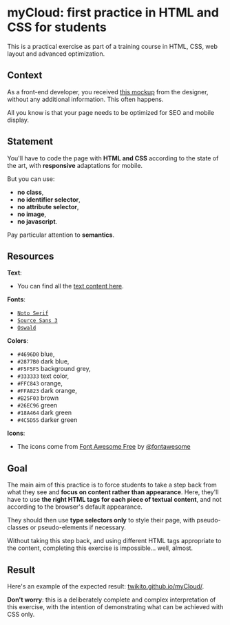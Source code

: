 # myCloud: first practice in HTML and CSS for students

This is a practical exercise as part of a training course in HTML, CSS, web layout and advanced optimization.

## Context

As a front-end developer, you received [this mockup](https://cdn.jsdelivr.net/gh/Twikito/myCloud/mockup.png) from the designer, without any additional information. This often happens.

All you know is that your page needs to be optimized for SEO and mobile display.

## Statement

You'll have to code the page with __HTML and CSS__ according to the state of the art, with __responsive__ adaptations for mobile.

But you can use:
- __no class__,
- __no identifier selector__,
- __no attribute selector__,
- __no image__,
- __no javascript__.

Pay particular attention to __semantics__.

## Resources

__Text__:
- You can find all the [text content here](https://cdn.jsdelivr.net/gh/Twikito/myCloud/text.md).

__Fonts__:
- [`Noto Serif`](https://fonts.google.com/specimen/Noto+Serif)
- [`Source Sans 3`](https://fonts.google.com/specimen/Source+Sans+3)
- [`Oswald`](https://fonts.google.com/specimen/Oswald)

__Colors__:
- `#4696D0` blue,
- `#2877B0` dark blue,
- `#F5F5F5` background grey,
- `#333333` text color,
- `#FFC843` orange,
- `#FFA823` dark orange,
- `#B25F03` brown
- `#26EC96` green
- `#18A464` dark green
- `#4C5D55` darker green

__Icons__:
- The icons come from [Font Awesome Free](https://fontawesome.com) by [@fontawesome](https://github.com/FortAwesome/Font-Awesome)

## Goal

The main aim of this practice is to force students to take a step back from what they see and __focus on content rather than appearance__. Here, they'll have to use __the right HTML tags for each piece of textual content__, and not according to the browser's default appearance.

They should then use __type selectors only__ to style their page, with pseudo-classes or pseudo-elements if necessary.

Without taking this step back, and using different HTML tags appropriate to the content, completing this exercise is impossible… well, almost.

## Result

Here's an example of the expected result: [twikito.github.io/myCloud/](https://twikito.github.io/myCloud/).

__Don't worry__: this is a deliberately complete and complex interpretation of this exercise, with the intention of demonstrating what can be achieved with CSS only.
